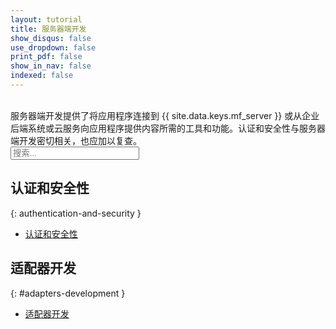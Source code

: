 ```yaml
---
layout: tutorial
title: 服务器端开发
show_disqus: false
use_dropdown: false
print_pdf: false
show_in_nav: false
indexed: false
---
```

<!-- NLS_CHARSET=UTF-8 -->
<br>
服务器端开发提供了将应用程序连接到 {{ site.data.keys.mf_server }} 或从企业后端系统或云服务向应用程序提供内容所需的工具和功能。认证和安全性与服务器端开发密切相关，也应加以复查。
<form role="search"  aria-label="Inline search field" action="{{site.baseurl}}/search/" method="get">
    <div class="input-group add-on">
        <input style="width: 206px" id="search-input" type="text" aria-label="search field" class="form-control" placeholder="搜索..." name="q">
    </div>
</form>

## 认证和安全性
{: authentication-and-security }
* [认证和安全性](../authentication-and-security/)

## 适配器开发
{: #adapters-development }
* [适配器开发](../adapters/)
